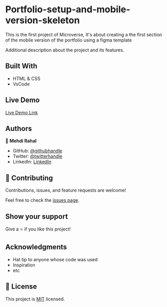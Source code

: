 # Portfolio-setup-and-mobile-version-skeleton
This is the first project of Microverse, It's about creating a the first section of the mobile version of the portfolio using a figma template

Additional description about the project and its features.

## Built With

- HTML & CSS
- VsCode

## Live Demo

[Live Demo Link](https://mehdi-rh.github.io/Portfolio_Microverse/)

## Authors

👤 **Mehdi Rahal**

- GitHub: [@githubhandle](https://github.com/Mehdi-Rh)
- Twitter: [@twitterhandle](https://twitter.com/MRahal92)
- LinkedIn: [LinkedIn](https://www.linkedin.com/in/mehdi-rahal22/)


## 🤝 Contributing

Contributions, issues, and feature requests are welcome!

Feel free to check the [issues page](../../issues/).

## Show your support

Give a ⭐️ if you like this project!

## Acknowledgments

- Hat tip to anyone whose code was used
- Inspiration
- etc

## 📝 License

This project is [MIT](./MIT.md) licensed.